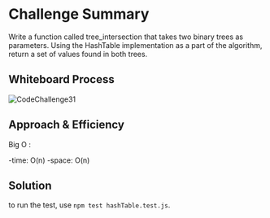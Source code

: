 # Challenge Summary

Write a function called tree_intersection that takes two binary trees as parameters.
Using the HashTable implementation as a part of the algorithm, return a set of values found in both trees.

## Whiteboard Process

![CodeChallenge31](../assets/codeChallenge-32.png)

## Approach & Efficiency

Big O :

-time: O(n)
-space: O(n)

## Solution

to run the test, use `npm test hashTable.test.js`.
